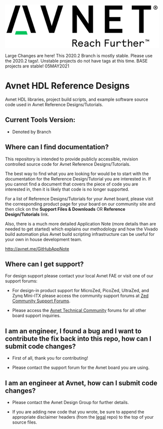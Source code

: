 ![alt text][logo]

Large Changes are here!
This 2020.2 Branch is mostly stable.  Please use the 2020.2 tags!.
Unstable projects do not have tags at this time.  BASE projects are stable!
05MAY2021

Avnet HDL Reference Designs
===========================

Avnet HDL libraries, project build scripts, and example software source code used in Avnet Reference Designs/Tutorials.


Current Tools Version:
----------------------

* Denoted by Branch


Where can I find documentation? 
-------------------------------

This repository is intended to provide publicly accessible, revision controlled source code for Avnet Reference Designs/Tutorials.

The best way to find what you are looking for would be to start with the documentation for the Reference Design/Tutorial you are interested in.  If you cannot find a document that covers the piece of code you are interested in, then it is likely that code is no longer supported.

For a list of Reference Designs/Tutorials for your Avnet board, please visit the corresponding product page for your board on our community site and then click on the **Support Files & Downloads** OR **Reference Design/Tutorials** link.

Also, there is a much more detailed Application Note (more details than are needed to get started) which explains our methodology and how the Vivado build automation plus Avnet build scripting infrastructure can be useful for your own in house development team.

http://avnet.me/GitHubAppNote


Where can I get support?
------------------------

For design support please contact your local Avnet FAE or visit one of our support forums:

* For design-in product support for MicroZed, PicoZed, UltraZed, and Zynq Mini-ITX please access the community support forums at [Zed Community Support Forums].

* Please access the [Avnet Technical Community] forums for all other board support inquiries.


I am an engineer, I found a bug and I want to contribute the fix back into this repo, how can I submit code changes?
--------------------------------------------------------------------------------------------------------------------

* First of all, thank you for contributing!

* Please contact the support forum for the Avnet board you are using.


I am an engineer at Avnet, how can I submit code changes?
---------------------------------------------------------

* Please contact the Avnet Design Group for further details.

* If you are adding new code that you wrote, be sure to append the appropriate disclaimer headers (from the [legal] repo) to the top of your source files.

[Vivado 2017.4]:http://www.xilinx.com/content/xilinx/en/downloadNav/vivado-design-tools/2017-4.html
[Avnet Technical Community]:http://community.avnet.com/
[Zed Community Support Forums]:http://www.minized.org/forum
[legal]:https://github.com/Avnet/legal
[logo]:https://github.com/Avnet/legal/blob/master/avnet_logo.png "Avnet"
